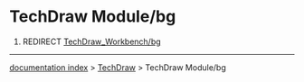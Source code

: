 # TechDraw Module/bg
1.  REDIRECT [TechDraw\_Workbench/bg](TechDraw_Workbench/bg.md)

---
[documentation index](../README.md) > [TechDraw](TechDraw_Workbench.md) > TechDraw Module/bg

